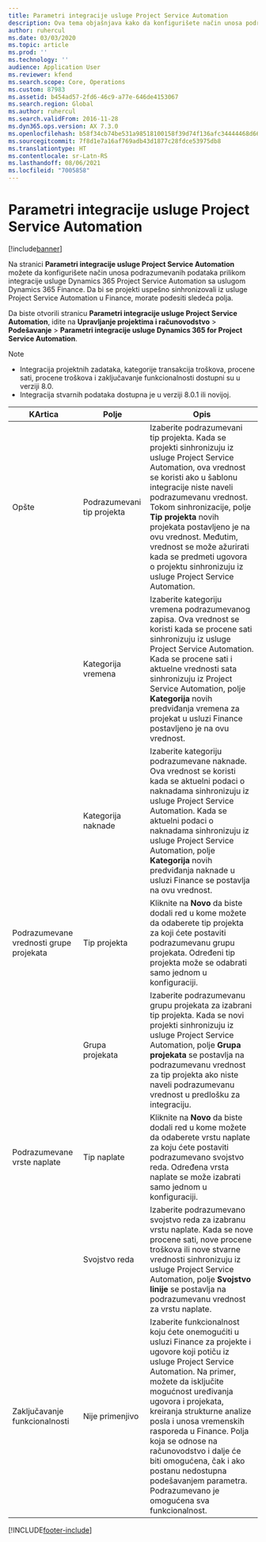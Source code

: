 ```yaml
---
title: Parametri integracije usluge Project Service Automation
description: Ova tema objašnjava kako da konfigurišete način unosa podrazumevanih podataka prilikom integracije usluge Microsoft Dynamics 365 for Project Service Automation sa uslugom Microsoft Dynamics 365 Finance.
author: ruhercul
ms.date: 03/03/2020
ms.topic: article
ms.prod: ''
ms.technology: ''
audience: Application User
ms.reviewer: kfend
ms.search.scope: Core, Operations
ms.custom: 87983
ms.assetid: b454ad57-2fd6-46c9-a77e-646de4153067
ms.search.region: Global
ms.author: ruhercul
ms.search.validFrom: 2016-11-28
ms.dyn365.ops.version: AX 7.3.0
ms.openlocfilehash: b58f34cb74be531a98518100158f39d74f136afc34444468d666cd4e9394af6f
ms.sourcegitcommit: 7f8d1e7a16af769adb43d1877c28fdce53975db8
ms.translationtype: HT
ms.contentlocale: sr-Latn-RS
ms.lasthandoff: 08/06/2021
ms.locfileid: "7005858"
---
```

# <a name="project-service-automation-integration-parameters"></a>Parametri integracije usluge Project Service Automation

[!include[banner](../includes/banner.md)]

Na stranici **Parametri integracije usluge Project Service Automation** možete da konfigurišete način unosa podrazumevanih podataka prilikom integracije usluge Dynamics 365 Project Service Automation sa uslugom Dynamics 365 Finance. Da bi se projekti uspešno sinhronizovali iz usluge Project Service Automation u Finance, morate podesiti sledeća polja.

Da biste otvorili stranicu **Parametri integracije usluge Project Service Automation**, idite na **Upravljanje projektima i računovodstvo** \> **Podešavanje** \> **Parametri integracije usluge Dynamics 365 for Project Service Automation**. 

> [!NOTE]
> - Integracija projektnih zadataka, kategorije transakcija troškova, procene sati, procene troškova i zaključavanje funkcionalnosti dostupni su u verziji 8.0.
> - Integracija stvarnih podataka dostupna je u verziji 8.0.1 ili novijoj.


| KArtica                    | Polje                | Opis |
|------------------------|----------------------|-------------|
| Opšte                | Podrazumevani tip projekta | Izaberite podrazumevani tip projekta. Kada se projekti sinhronizuju iz usluge Project Service Automation, ova vrednost se koristi ako u šablonu integracije niste naveli podrazumevanu vrednost. Tokom sinhronizacije, polje **Tip projekta** novih projekata postavljeno je na ovu vrednost. Međutim, vrednost se može ažurirati kada se predmeti ugovora o projektu sinhronizuju iz usluge Project Service Automation. |
|                        | Kategorija vremena        | Izaberite kategoriju vremena podrazumevanog zapisa. Ova vrednost se koristi kada se procene sati sinhronizuju iz usluge Project Service Automation. Kada se procene sati i aktuelne vrednosti sata sinhronizuju iz Project Service Automation, polje **Kategorija** novih predviđanja vremena za projekat u usluzi Finance postavljeno je na ovu vrednost. |
|                        | Kategorija naknade         | Izaberite kategoriju podrazumevane naknade. Ova vrednost se koristi kada se aktuelni podaci o naknadama sinhronizuju iz usluge Project Service Automation. Kada se aktuelni podaci o naknadama sinhronizuju iz usluge Project Service Automation, polje **Kategorija** novih predviđanja naknade u usluzi Finance se postavlja na ovu vrednost. |
| Podrazumevane vrednosti grupe projekata | Tip projekta         | Kliknite na **Novo** da biste dodali red u kome možete da odaberete tip projekta za koji ćete postaviti podrazumevanu grupu projekata. Određeni tip projekta može se odabrati samo jednom u konfiguraciji. |
|                        | Grupa projekata        | Izaberite podrazumevanu grupu projekata za izabrani tip projekta. Kada se novi projekti sinhronizuju iz usluge Project Service Automation, polje **Grupa projekata** se postavlja na podrazumevanu vrednost za tip projekta ako niste naveli podrazumevanu vrednost u predlošku za integraciju. |
| Podrazumevane vrste naplate  | Tip naplate         | Kliknite na **Novo** da biste dodali red u kome možete da odaberete vrstu naplate za koju ćete postaviti podrazumevano svojstvo reda. Određena vrsta naplate se može izabrati samo jednom u konfiguraciji. |
|                        | Svojstvo reda        | Izaberite podrazumevano svojstvo reda za izabranu vrstu naplate. Kada se nove procene sati, nove procene troškova ili nove stvarne vrednosti sinhronizuju iz usluge Project Service Automation, polje **Svojstvo linije** se postavlja na podrazumevanu vrednost za vrstu naplate. |
| Zaključavanje funkcionalnosti  | Nije primenjivo       | Izaberite funkcionalnost koju ćete onemogućiti u usluzi Finance za projekte i ugovore koji potiču iz usluge Project Service Automation. Na primer, možete da isključite mogućnost uređivanja ugovora i projekata, kreiranja strukturne analize posla i unosa vremenskih rasporeda u Finance. Polja koja se odnose na računovodstvo i dalje će biti omogućena, čak i ako postanu nedostupna podešavanjem parametra. Podrazumevano je omogućena sva funkcionalnost. |


[!INCLUDE[footer-include](../includes/footer-banner.md)]